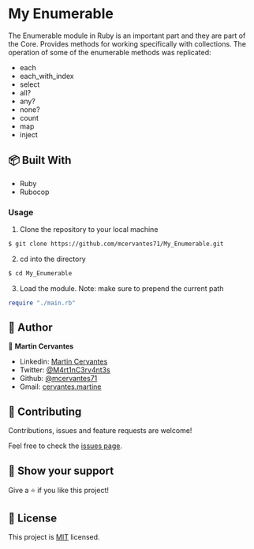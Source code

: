 # My Enumerable

The Enumerable module in Ruby is an important part and they are part of the Core. Provides methods
for working specifically with collections.
The operation of some of the enumerable methods was replicated:
- each
- each_with_index
- select
- all?
- any?
- none?
- count
- map
- inject

## :package: Built With

- Ruby
- Rubocop

### Usage

1) Clone the repository to your local machine
```sh
$ git clone https://github.com/mcervantes71/My_Enumerable.git
```

2) cd into the directory
```sh
$ cd My_Enumerable
```

3) Load the module. Note: make sure to prepend the current path
```ruby
require "./main.rb"
```

## :busts_in_silhouette: Author

👤 **Martin Cervantes**

- Linkedin: [Martin Cervantes](https://www.linkedin.com/in/cervantesmartin/)
- Twitter: [@M4rt1nC3rv4nt3s](https://twitter.com/M4rt1nC3rv4nt3s)
- Github: [@mcervantes71](https://github.com/mcervantes71)
- Gmail: [cervantes.martine](mailto:cervantes.martine@gmail.com)

## 🤝 Contributing

Contributions, issues and feature requests are welcome!

Feel free to check the [issues page](../../issues).

## :star2: Show your support

Give a ⭐️ if you like this project!

## 📝 License

This project is [MIT](lic.url) licensed.
